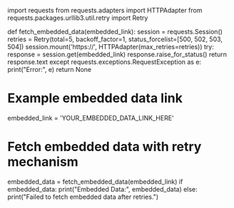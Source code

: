 import requests
from requests.adapters import HTTPAdapter
from requests.packages.urllib3.util.retry import Retry

def fetch_embedded_data(embedded_link):
    session = requests.Session()
    retries = Retry(total=5, backoff_factor=1, status_forcelist=[500, 502, 503, 504])
    session.mount('https://', HTTPAdapter(max_retries=retries))
    try:
        response = session.get(embedded_link)
        response.raise_for_status()
        return response.text
    except requests.exceptions.RequestException as e:
        print("Error:", e)
        return None

# Example embedded data link
embedded_link = 'YOUR_EMBEDDED_DATA_LINK_HERE'

# Fetch embedded data with retry mechanism
embedded_data = fetch_embedded_data(embedded_link)
if embedded_data:
    print("Embedded Data:", embedded_data)
else:
    print("Failed to fetch embedded data after retries.")
